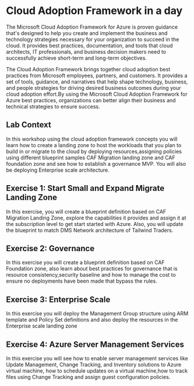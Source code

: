 # Cloud Adoption Framework in a day

The Microsoft Cloud Adoption Framework for Azure is proven guidance that's designed to help you create and implement the business and technology strategies necessary for your organization to succeed in the cloud. It provides best practices, documentation, and tools that cloud architects, IT professionals, and business decision makers need to successfully achieve short-term and long-term objectives.

The Cloud Adoption Framework brings together cloud adoption best practices from Microsoft employees, partners, and customers. It provides a set of tools, guidance, and narratives that help shape technology, business, and people strategies for driving desired business outcomes during your cloud adoption effort.By using the Microsoft Cloud Adoption Framework for Azure best practices, organizations can better align their business and technical strategies to ensure success.

## Lab Context 	

In this workshop using the cloud adoption framework concepts you will learn how to create a landing zone to host the workloads that you plan to build in or migrate to the cloud by deploying resources,assigning policies using different blueprint samples CAF Migration landing zone and CAF foundation zone and see how to establish a governance MVP. You will also be deploying Enterprise scale architecture.

## Exercise 1: Start Small and Expand Migrate Landing Zone 	

In this exercise, you will create a blueprint definition based on CAF Migration Landing Zone, explore the capabilities it provides and assign it at the subscription level to get start started with Azure. Also, you will update the blueprint to match DMS Network architecture of Tailwind Traders. 	

## Exercise 2: Governance  	

In this exercise you will create a blueprint definition based on CAF Foundation zone, also learn about best practices for governance that is resource consistency,security baseline and how to manage the cost to ensure no deployments have been made that bypass the rules.

## Exercise 3: Enterprise Scale  	

In this exercise you will deploy the Management Group structure using ARM template and Policy Set definitions and also deploy the resources in the Enterprise scale landing zone	

## Exercise 4: Azure Server Management Services 	

In this exercise you will see how to enable server management services like Update Management, Change Tracking, and Inventory solutions to Azure virtual machine, how to schedule updates on a virtual machine,how to track files using Change Tracking and assign guest configuration policies.


